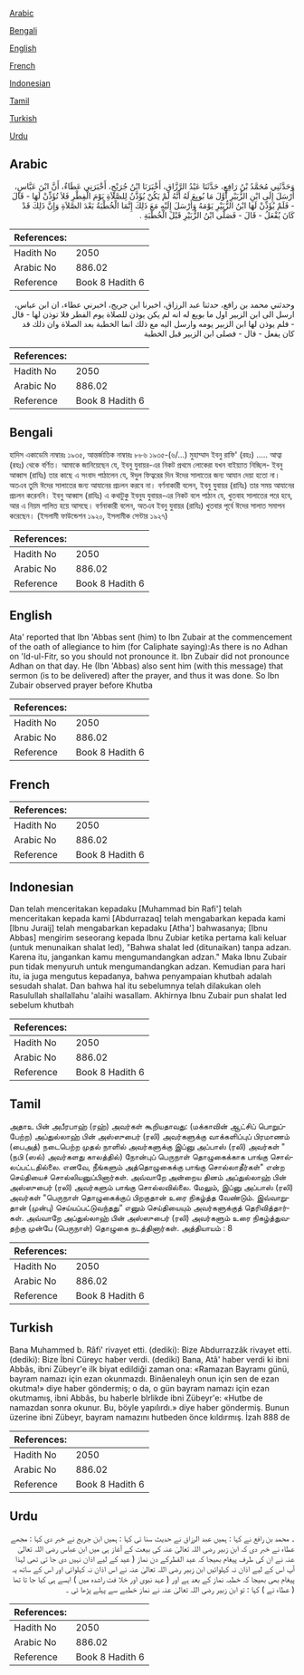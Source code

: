 [Arabic](#arabic)

[Bengali](#bengali)

[English](#english)

[French](#french)

[Indonesian](#indonesian)

[Tamil](#tamil)

[Turkish](#turkish)

[Urdu](#urdu)

## Arabic


<div dir="rtl" lang="ar" style={{fontSize:'larger',backgroundColor:'#f8f9fa',padding:20}}>
وَحَدَّثَنِي مُحَمَّدُ بْنُ رَافِعٍ، حَدَّثَنَا عَبْدُ الرَّزَّاقِ، أَخْبَرَنَا ابْنُ جُرَيْجٍ، أَخْبَرَنِي عَطَاءٌ، أَنَّ ابْنَ عَبَّاسٍ، أَرْسَلَ إِلَى ابْنِ الزُّبَيْرِ أَوَّلَ مَا بُويِعَ لَهُ أَنَّهُ لَمْ يَكُنْ يُؤَذَّنُ لِلصَّلاَةِ يَوْمَ الْفِطْرِ فَلاَ تُؤَذِّنْ لَهَا - قَالَ - فَلَمْ يُؤَذِّنْ لَهَا ابْنُ الزُّبَيْرِ يَوْمَهُ وَأَرْسَلَ إِلَيْهِ مَعَ ذَلِكَ إِنَّمَا الْخُطْبَةُ بَعْدَ الصَّلاَةِ وَإِنَّ ذَلِكَ قَدْ كَانَ يُفْعَلُ - قَالَ - فَصَلَّى ابْنُ الزُّبَيْرِ قَبْلَ الْخُطْبَةِ ‏.‏
</div>
<div style={{backgroundColor:'#f8f9fa',padding:20, marginBottom: 10}}><table> <thead> <tr> <th>References:</th> <th></th> </tr> </thead> <tbody><tr><td>Hadith No</td><td>2050</td></tr><tr><td>Arabic No</td><td>886.02</td></tr><tr><td>Reference</td><td>Book 8 Hadith 6</td></tr></tbody></table></div>


<div dir="rtl" lang="ar" style={{fontSize:'larger',backgroundColor:'#f8f9fa',padding:20}}>
وحدثني محمد بن رافع، حدثنا عبد الرزاق، اخبرنا ابن جريج، اخبرني عطاء، ان ابن عباس، ارسل الى ابن الزبير اول ما بويع له انه لم يكن يوذن للصلاة يوم الفطر فلا توذن لها - قال - فلم يوذن لها ابن الزبير يومه وارسل اليه مع ذلك انما الخطبة بعد الصلاة وان ذلك قد كان يفعل - قال - فصلى ابن الزبير قبل الخطبة
</div>
<div style={{backgroundColor:'#f8f9fa',padding:20, marginBottom: 10}}><table> <thead> <tr> <th>References:</th> <th></th> </tr> </thead> <tbody><tr><td>Hadith No</td><td>2050</td></tr><tr><td>Arabic No</td><td>886.02</td></tr><tr><td>Reference</td><td>Book 8 Hadith 6</td></tr></tbody></table></div>

## Bengali


<div dir="ltr" lang="bn" style={{fontSize:'larger',backgroundColor:'#f8f9fa',padding:20}}>
হাদিস একাডেমি নাম্বারঃ ১৯৩৫, আন্তর্জাতিক নাম্বারঃ ৮৮৬ ১৯৩৫-(৬/...) মুহাম্মাদ ইবনু রাফি' (রহঃ) ..... আত্বা (রহঃ) থেকে বর্ণিত। আমাকে জানিয়েছেন যে, ইবনু যুবায়র-এর নিকট প্রথমে লোকেরা যখন বাইয়্যাত নিচ্ছিল- ইবনু আব্বাস (রাযিঃ) তার কাছে এ সংবাদ পাঠালেন যে, ঈদুল ফিত্বরের দিন ঈদের সালাতের জন্য আযান দেয়া হতো না। অতএব তুমি ঈদের সালাতের জন্য আযানের প্রচলন করবে না। বর্ণনাকারী বলেন, ইবনু যুবায়র (রাযিঃ) তার সময় আযানের প্রচলন করেননি। ইবনু আব্বাস (রাযিঃ) এ কথাটুকু ইবনুয যুবায়র-এর নিকট বলে পাঠান যে, খুতবাহ সালাতের পরে হবে, আর এ নিয়ম পালিত হয়ে আসছে। বর্ণনাকারী বলেন, অতএব ইবনু যুবায়র (রাযিঃ) খুতবার পূর্বে ঈদের সালাত সমাপন করেছেন। (ইসলামী ফাউন্ডেশন ১৯২০, ইসলামীক সেন্টার ১৯২৭)
</div>
<div style={{backgroundColor:'#f8f9fa',padding:20, marginBottom: 10}}><table> <thead> <tr> <th>References:</th> <th></th> </tr> </thead> <tbody><tr><td>Hadith No</td><td>2050</td></tr><tr><td>Arabic No</td><td>886.02</td></tr><tr><td>Reference</td><td>Book 8 Hadith 6</td></tr></tbody></table></div>

## English


<div dir="ltr" lang="en" style={{fontSize:'larger',backgroundColor:'#f8f9fa',padding:20}}>
Ata' reported that Ibn 'Abbas sent (him) to Ibn Zubair at the commencement of the oath of allegiance to him (for Caliphate saying):As there is no Adhan on 'Id-ul-Fitr, so you should not pronounce it. Ibn Zubair did not pronounce Adhan on that day. He (Ibn 'Abbas) also sent him (with this message) that sermon (is to be delivered) after the prayer, and thus it was done. So lbn Zubair observed prayer before Khutba
</div>
<div style={{backgroundColor:'#f8f9fa',padding:20, marginBottom: 10}}><table> <thead> <tr> <th>References:</th> <th></th> </tr> </thead> <tbody><tr><td>Hadith No</td><td>2050</td></tr><tr><td>Arabic No</td><td>886.02</td></tr><tr><td>Reference</td><td>Book 8 Hadith 6</td></tr></tbody></table></div>

## French


<div dir="ltr" lang="fr" style={{fontSize:'larger',backgroundColor:'#f8f9fa',padding:20}}>

</div>
<div style={{backgroundColor:'#f8f9fa',padding:20, marginBottom: 10}}><table> <thead> <tr> <th>References:</th> <th></th> </tr> </thead> <tbody><tr><td>Hadith No</td><td>2050</td></tr><tr><td>Arabic No</td><td>886.02</td></tr><tr><td>Reference</td><td>Book 8 Hadith 6</td></tr></tbody></table></div>

## Indonesian


<div dir="ltr" lang="id" style={{fontSize:'larger',backgroundColor:'#f8f9fa',padding:20}}>
Dan telah menceritakan kepadaku [Muhammad bin Rafi'] telah menceritakan kepada kami [Abdurrazaq] telah mengabarkan kepada kami [Ibnu Juraij] telah mengabarkan kepadaku [Atha'] bahwasanya; [Ibnu Abbas] mengirim seseorang kepada Ibnu Zubiar ketika pertama kali keluar (untuk menunaikan shalat Ied), "Bahwa shalat Ied (ditunaikan) tanpa adzan. Karena itu, jangankan kamu mengumandangkan adzan." Maka Ibnu Zubair pun tidak menyuruh untuk mengumandangkan adzan. Kemudian para hari itu, ia juga mengutus kepadanya, bahwa penyampaian khutbah adalah sesudah shalat. Dan bahwa hal itu sebelumnya telah dilakukan oleh Rasulullah shallallahu 'alaihi wasallam. Akhirnya Ibnu Zubair pun shalat Ied sebelum khutbah
</div>
<div style={{backgroundColor:'#f8f9fa',padding:20, marginBottom: 10}}><table> <thead> <tr> <th>References:</th> <th></th> </tr> </thead> <tbody><tr><td>Hadith No</td><td>2050</td></tr><tr><td>Arabic No</td><td>886.02</td></tr><tr><td>Reference</td><td>Book 8 Hadith 6</td></tr></tbody></table></div>

## Tamil


<div dir="ltr" lang="ta" style={{fontSize:'larger',backgroundColor:'#f8f9fa',padding:20}}>
அதாஉ பின் அபீரபாஹ் (ரஹ்) அவர்கள் கூறியதாவது: (மக்காவின் ஆட்சிப் பொறுப்பேற்ற) அப்துல்லாஹ் பின் அஸ்ஸுபைர் (ரலி) அவர்களுக்கு வாக்களிப்புப் பிரமாணம் (பைஅத்) நடைபெற்ற முதல் நாளில் அவர்களுக்கு இப்னு அப்பாஸ் (ரலி) அவர்கள் "(நபி (ஸல்) அவர்களது காலத்தில்) நோன்புப் பெருநாள் தொழுகைக்காக பாங்கு சொல்லப்பட்டதில்லை. எனவே, நீங்களும் அத்தொழுகைக்கு பாங்கு சொல்லாதீர்கள்" என்ற செய்தியைச் சொல்லியனுப்பினார்கள். அவ்வாறே அன்றைய தினம் அப்துல்லாஹ் பின் அஸ்ஸுபைர் (ரலி) அவர்களும் பாங்கு சொல்லவில்லை. மேலும், இப்னு அப்பாஸ் (ரலி) அவர்கள் "பெருநாள் தொழுகைக்குப் பிறகுதான் உரை நிகழ்த்த வேண்டும். இவ்வாறுதான் (முன்பு) செய்யப்பட்டுவந்தது” எனும் செய்தியையும் அவர்களுக்குத் தெரிவித்தார்கள். அவ்வாறே அப்துல்லாஹ் பின் அஸ்ஸுபைர் (ரலி) அவர்களும் உரை நிகழ்த்துவதற்கு முன்பே (பெருநாள்) தொழுகை நடத்தினார்கள். அத்தியாயம் : 8
</div>
<div style={{backgroundColor:'#f8f9fa',padding:20, marginBottom: 10}}><table> <thead> <tr> <th>References:</th> <th></th> </tr> </thead> <tbody><tr><td>Hadith No</td><td>2050</td></tr><tr><td>Arabic No</td><td>886.02</td></tr><tr><td>Reference</td><td>Book 8 Hadith 6</td></tr></tbody></table></div>

## Turkish


<div dir="ltr" lang="tr" style={{fontSize:'larger',backgroundColor:'#f8f9fa',padding:20}}>
Bana Muhammed b. Râfi' rivayet etti. (dediki): Bize Abdurrazzâk rivayet etti. (dediki): Bize İbni Cüreyc haber verdi. (dediki) Bana, Atâ' haber verdi ki ibni Abbâs, ibni Zübeyr'e ilk biyat edildiği zaman ona: «Ramazan Bayramı günü, bayram namazı için ezan okunmazdı. Binâenaleyh onun için sen de ezan okutma!» diye haber göndermiş; o da, o gün bayram namazı için ezan okutmamış, ibni Abbâs, bu haberle blrlikde ibni Zübeyr'e: «Hutbe de namazdan sonra okunur. Bu, böyle yapılırdı.» diye haber göndermiş. Bunun üzerine ibni Zübeyr, bayram namazını hutbeden önce kıldırmış. İzah 888 de
</div>
<div style={{backgroundColor:'#f8f9fa',padding:20, marginBottom: 10}}><table> <thead> <tr> <th>References:</th> <th></th> </tr> </thead> <tbody><tr><td>Hadith No</td><td>2050</td></tr><tr><td>Arabic No</td><td>886.02</td></tr><tr><td>Reference</td><td>Book 8 Hadith 6</td></tr></tbody></table></div>

## Urdu


<div dir="rtl" lang="ur" style={{fontSize:'larger',backgroundColor:'#f8f9fa',padding:20}}>
۔ محمد بن رافع نے کہا : ہمیں عبد الرزاق نے حدیث سنا ئی کہا : ہمیں ابن جریج نے خبر دی کہا : مجھے عطاء نے خبر دی کہ ابن زبیر رضی اللہ تعالیٰ عنہ کی بیعت کے آغاز ہی میں ابن عباس رضی اللہ تعالیٰ عنہ نے ان کی طرف پیغام بھیجا کہ عید الفطرکے دن نماز ( عید کے لیے اذان نہیں دی جا تی تھی لہذا آپ اس کے لیے اذان نہ کہلوائیں ابن زبیر رضی اللہ تعالیٰ عنہ نے اس اذان نہ کہلوائی اور اس کے ساتھ یہ پیغام بھی بھیجا کہ خطبہ نماز کے بعد ہے اور ( عہد نبوی اور خلا فت راشدہ میں ) ایسے ہی کیا جا تا تھا ( عطاء نے ) کہا : تو ابن زبیر رضی اللہ تعالیٰ عنہ نے نماز خطبے سے پہلے پڑھا ئی ۔
</div>
<div style={{backgroundColor:'#f8f9fa',padding:20, marginBottom: 10}}><table> <thead> <tr> <th>References:</th> <th></th> </tr> </thead> <tbody><tr><td>Hadith No</td><td>2050</td></tr><tr><td>Arabic No</td><td>886.02</td></tr><tr><td>Reference</td><td>Book 8 Hadith 6</td></tr></tbody></table></div>